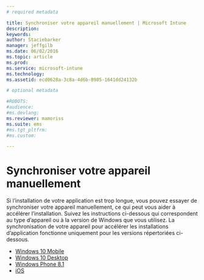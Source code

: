 ```yaml
---
# required metadata

title: Synchroniser votre appareil manuellement | Microsoft Intune
description:
keywords:
author: Staciebarker
manager: jeffgilb
ms.date: 06/02/2016
ms.topic: article
ms.prod:
ms.service: microsoft-intune
ms.technology:
ms.assetid: ecd0628a-3c8a-4d6b-8985-1641dd24132b

# optional metadata

#ROBOTS:
#audience:
#ms.devlang:
ms.reviewer: mamoriss
ms.suite: ems
#ms.tgt_pltfrm:
#ms.custom:

---
```



# Synchroniser votre appareil manuellement

Si l’installation de votre application est trop longue, vous pouvez essayer de synchroniser votre appareil manuellement, ce qui peut vous aider à accélérer l’installation. Suivez les instructions ci-dessous qui correspondent au type d’appareil ou à la version de Windows que vous utilisez. La synchronisation de votre appareil pour accélérer les installations d’application fonctionne uniquement pour les versions répertoriées ci-dessous.

* [Windows 10 Mobile](sync-your-device-manually-windows.md#windows-10-mobile)
* [Windows 10 Desktop](sync-your-device-manually-windows.md#windows-10-desktop)
* [Windows Phone 8.1](sync-your-device-manually-windows.md#windows-phone-8-1)
* [iOS](sync-your-device-manually-ios.md)




<!--HONumber=Jun16_HO1-->


